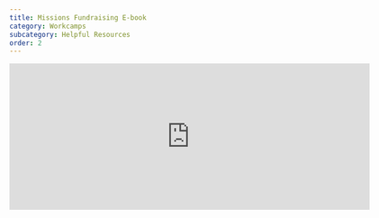 ```yaml
---
title: Missions Fundraising E-book
category: Workcamps
subcategory: Helpful Resources
order: 2
---
```


<div class="cms-embed" data-cms-embed="PGRpdiBjbGFzcz0idmlkZW8tZW1iZWQiPgogIDxpZnJhbWUgc3JjPSJodHRwczovL2dyb3VwY2FyZXMtbXkuc2hhcmVwb2ludC5jb20vOmI6L2cvcGVyc29uYWwvYWRtaW5fZ3JvdXBjYXJlc19vcmcvRVJsNXU4LVhqbzVQb21Kb1lGQWhESW9COW1keEtPUE95N2NGSHpNTXZTVXExdz9lPWxVbW5uZiIgd2lkdGg9IjY0MCIgaGVpZ2h0PSIyNjAiIGZyYW1lYm9yZGVyPSIwIiBhbGxvdz0iYXV0b3BsYXk7IGZ1bGxzY3JlZW47IHBpY3R1cmUtaW4tcGljdHVyZSIgYWxsb3dmdWxsc2NyZWVuPjwvaWZyYW1lPgo8L2Rpdj4="><div class="video-embed"><iframe src="https://groupcares-my.sharepoint.com/:b:/g/personal/admin_groupcares_org/ERl5u8-Xjo5PomJoYFAhDIoB9mdxKOPOy7cFHzMMvSUq1w?e=lUmnnf" width="640" height="260" frameborder="0" allow="autoplay; fullscreen; picture-in-picture" allowfullscreen=""></iframe></div></div>

&nbsp;
